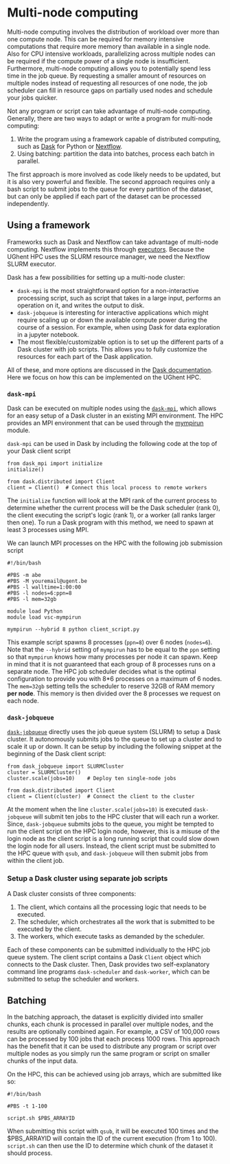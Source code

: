 # Multi-node computing

Multi-node computing involves the distribution of workload over more than one compute node. This can be required for
memory intensive computations that require more memory than available in a single node. Also for CPU intensive
workloads, parallelizing across multiple nodes can be required if the compute power of a single node is insufficient.
Furthermore, multi-node computing allows you to potentially spend less time in the job queue. By requesting a smaller
amount of resources on multiple nodes instead of requesting all resources of one node, the job scheduler can fill in
resource gaps on partially used nodes and schedule your jobs quicker.

Not any program or script can take advantage of multi-node computing. Generally, there are two ways to adapt or write
a program for multi-node computing:
1. Write the program using a framework capable of distributed computing, such as [Dask](https://www.dask.org/) for
   Python or [Nextflow](https://www.nextflow.io/docs/latest/index.html).
2. Using batching: partition the data into batches, process each batch in parallel.

The first approach is more involved as code likely needs to be updated, but it is also very powerful and flexible. The
second approach requires only a bash script to submit jobs to the queue for every partition of the dataset, but can only
be applied if each part of the dataset can be processed independently.

## Using a framework

Frameworks such as Dask and Nextflow can take advantage of multi-node computing. Nextflow implements this through
[executors](https://www.nextflow.io/docs/latest/executor.html). Because the UGhent HPC uses the SLURM resource manager,
we need the Nextflow SLURM executor. 

Dask has a few possibilities for setting up a multi-node cluster:
- `dask-mpi` is the most straightforward option for a
   non-interactive processing script, such as script that takes in a large input, performs an operation on it, and writes
   the output to disk. 
- `dask-jobqueue` is interesting for interactive applications which might require scaling up or down
   the available compute power during the course of a session. For example, when using Dask for data exploration in a
   jupyter notebook.
- The most flexible/customizable option is to set up the different parts of a Dask cluster with job scripts. This allows
  you to fully customize the resources for each part of the Dask application. 
  
All of these, and more options are discussed in the [Dask
documentation](https://docs.dask.org/en/latest/deploying-hpc.html). Here we focus on how this can be implemented on the
UGhent HPC.

### `dask-mpi`

Dask can be executed on multiple nodes using the [`dask-mpi`](http://mpi.dask.org/en/latest/), which allows for an easy
setup of a Dask cluster in an existing MPI environment. The HPC provides an MPI environment that can be used
through the [mympirun](https://github.com/hpcugent/vsc-mympirun) module.

`dask-mpi` can be used in Dask by including the following code at the top of your Dask client script
```
from dask_mpi import initialize
initialize()

from dask.distributed import Client
client = Client()  # Connect this local process to remote workers
```
The `initialize` function will look at the MPI rank of the current process to determine whether the current process
will be the Dask scheduler (rank 0), the client executing the script's logic (rank 1), or a worker (all ranks larger
then one). To run a Dask program with this method, we need to spawn at least 3 processes using MPI.

We can launch MPI processes on the HPC with the following job submission script
```
#!/bin/bash

#PBS -m abe
#PBS -M youremail@ugent.be
#PBS -l walltime=1:00:00
#PBS -l nodes=6:ppn=8
#PBS -l mem=32gb

module load Python
module load vsc-mympirun

mympirun --hybrid 8 python client_script.py
```
This example script spawns 8 processes (`ppn=8`) over 6 nodes (`nodes=6`). Note that the `--hybrid` setting of
`mympirun` has to be equal to the `ppn` setting so that `mympirun` knows how many processes per node it can spawn. Keep
in mind that it is not guaranteed that each group of 8 processes runs on a separate node. The HPC job scheduler decides
what is the optimal configuration to provide you with 8*6 processes on a maximum of 6 nodes. The `mem=32gb` setting
tells the scheduler to reserve 32GB of RAM memory **per node**. This memory is then divided over the 8 processes we
request on each node.

### `dask-jobqueue`

[`dask-jobqueue`](https://jobqueue.dask.org/en/latest/) directly uses the job queue system (SLURM) to setup a Dask
cluster. It autonomously submits jobs to the queue to set up a cluster and to scale it up or down. It can be setup by
including the following snippet at the beginning of the Dask client script:

```
from dask_jobqueue import SLURMCluster
cluster = SLURMCluster()
cluster.scale(jobs=10)    # Deploy ten single-node jobs

from dask.distributed import Client
client = Client(cluster)  # Connect the client to the cluster
```
At the moment when the line `cluster.scale(jobs=10)` is executed `dask-jobqueue` will submit ten jobs to the HPC cluster
that will each run a worker. Since, `dask-jobqueue` submits jobs to the queue, you might be tempted to run the client
script on the HPC login node, however, this is a misuse of the login node as the client script is a long running script
that could slow down the login node for all users. Instead, the client script must be submitted to the HPC queue with
`qsub`, and `dask-jobqueue` will then submit jobs from within the client job.

### Setup a Dask cluster using separate job scripts

A Dask cluster consists of three components:
1. The client, which contains all the processing logic that needs to be executed.
2. The scheduler, which orchestrates all the work that is submitted to be executed by the client.
3. The workers, which execute tasks as demanded by the scheduler.

Each of these components can  be submitted individually to the HPC job queue system. The client script contains a Dask
`Client` object which connects to the Dask cluster. Then, Dask provides two self-explanatory command line programs
`dask-scheduler` and `dask-worker`, which can be submitted to setup the scheduler and workers.

## Batching

In the batching approach, the dataset is explicitly divided into smaller chunks, each chunk is processed in parallel
over multiple nodes, and the results are optionally combined again. For example, a CSV of 100,000 rows can be processed
by 100 jobs that each process 1000 rows. This approach has the benefit that it can be used to distribute any program or
script over multiple nodes as you simply run the same program or script on smaller chunks of the input data.

On the HPC, this can be achieved using job arrays, which are submitted like so:
```
#!/bin/bash

#PBS -t 1-100

script.sh $PBS_ARRAYID
```
When submitting this script with `qsub`, it will be executed 100 times and the $PBS_ARRAYID will contain the ID of the
current execution (from 1 to 100). `script.sh` can then use the ID to determine which chunk of the dataset it should
process.

